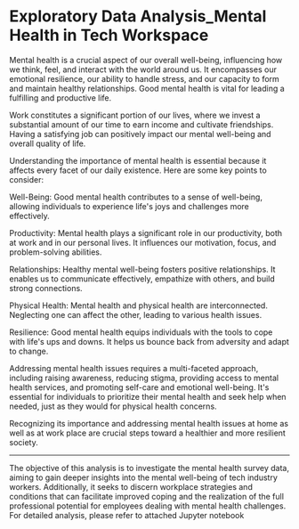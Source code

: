 # Exploratory Data Analysis_Mental Health in Tech Workspace

Mental health is a crucial aspect of our overall well-being, influencing how we think, feel, and interact with the world around us. It encompasses our emotional resilience, our ability to handle stress, and our capacity to form and maintain healthy relationships. Good mental health is vital for leading a fulfilling and productive life.

Work constitutes a significant portion of our lives, where we invest a substantial amount of our time to earn income and cultivate friendships. Having a satisfying job can positively impact our mental well-being and overall quality of life.

Understanding the importance of mental health is essential because it affects every facet of our daily existence. Here are some key points to consider:

Well-Being: Good mental health contributes to a sense of well-being, allowing individuals to experience life's joys and challenges more effectively.

Productivity: Mental health plays a significant role in our productivity, both at work and in our personal lives. It influences our motivation, focus, and problem-solving abilities.

Relationships: Healthy mental well-being fosters positive relationships. It enables us to communicate effectively, empathize with others, and build strong connections.

Physical Health: Mental health and physical health are interconnected. Neglecting one can affect the other, leading to various health issues.

Resilience: Good mental health equips individuals with the tools to cope with life's ups and downs. It helps us bounce back from adversity and adapt to change.

Addressing mental health issues requires a multi-faceted approach, including raising awareness, reducing stigma, providing access to mental health services, and promoting self-care and emotional well-being. It's essential for individuals to prioritize their mental health and seek help when needed, just as they would for physical health concerns.

Recognizing its importance and addressing mental health issues at home as well as at work place are crucial steps toward a healthier and more resilient society.

---------------------------------------------------------------------------------------------------------------------------------------------------------------------------------------------------------

The objective of this analysis is to investigate the mental health survey data, aiming to gain deeper insights into the mental well-being of tech industry workers. Additionally, it seeks to discern workplace strategies and conditions that can facilitate improved coping and the realization of the full professional potential for employees dealing with mental health challenges.
For detailed analysis, please refer to attached Jupyter notebook
